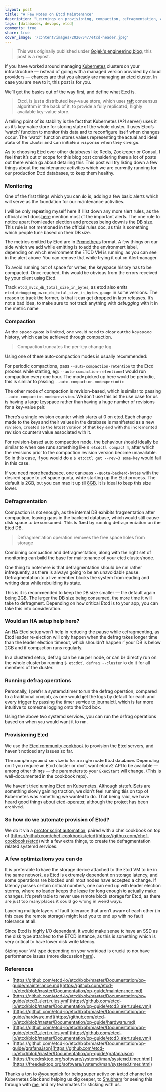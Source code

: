 ```yaml
---
layout: post
title: "A Few Notes on Etcd Maintenance"
description: "Learnings on provisioning, compaction, defragmentation, and more"
tags: [databases, devops, etcd]
comments: true
share: true
cover_image: '/content/images/2020/04//etcd-header.jpeg'
---
```


> This was originally published under [Gojek's engineering blog](https://blog.gojekengineering.com/a-few-notes-on-etcd-maintenance-c06440011cbe), this post is a repost. 

If you have worked around managing [Kubernetes](https://kubernetes.io/) clusters on your infrastructure — instead of going with a managed version provided by cloud providers — chances are that you already are managing an [etcd](https://etcd.io/) cluster. In case you are new to it, this post is for you.

We’ll get the basics out of the way first, and define what Etcd is.

> Etcd, is just a distributed key-value store, which uses [raft](https://raft.github.io/) consensus algorithm in the back of it, to provide a fully replicated, highly available key-value store.

A telling point of its stability is the fact that Kubernetes (API server) uses it as it’s key-value store for storing state of the whole cluster. It uses Etcd’s ‘watch’ function to monitor this data and to reconfigure itself when changes occur. The ‘watch’ function stores values representing the actual and ideal state of the cluster and can initiate a response when they diverge.

As to choosing Etcd over other databases like Redis, Zookeeper or Consul, I feel that it’s out of scope for this blog post considering there a lot of posts out there which go about detailing this. This post will try listing down a few things about the maintenance activities which we are currently running for our production Etcd databases, to keep them healthy.

### Monitoring

One of the first things which you can do is, adding a few basic alerts which will serve as the foundation for our maintenance activities.

<script src="https://gist.github.com/tasdikrahman/26ac5d37a86a9360d4c361226308017b.js"></script>

I will be only repeating myself here if I list down any more alert rules, as the official alert docs [here](https://github.com/etcd-io/etcd/blob/master/Documentation/op-guide/etcd3_alert.rules.yml) mention most of the important alerts. The one rule to notice apart from leader election and process being down is the DB size. This rule is not mentioned in the official rules doc, as this is something which people tune based on their DB size.

The metrics emitted by Etcd are in [Prometheus](https://prometheus.io/) format. A few things on our side which we add while emitting is to add the environment label, depending on which environment the ETCD VM is running, as you can see in the alert above. You can remove that while trying it out on Alertmanager.

To avoid running out of space for writes, the keyspace history has to be compacted. Once reached, this would be obvious from the errors received by your client using Etcd.

Track `etcd_mvcc_db_total_size_in_bytes`, as etcd also emits `etcd_debugging_mvcc_db_total_size_in_bytes_gauge` in some versions. The reason to track the former, is that it can get dropped in later releases. It’s not a bad idea, to make sure to not track anything with *debugging* with it in the metric name


### Compaction

As the space quota is limited, one would need to clear out the keyspace history, which can be achieved through compaction.

> Compaction truncates the per-key change log.

Using one of these auto-compaction modes is usually recommended:

For periodic compactions, pass `--auto-compaction-retention` to the Etcd process while starting, eg: `--auto-compaction-retention=1` would run compaction every one hour. The mode picked up here would be periodic, this is similar to passing `--auto-compaction-mode=periodic`

The other mode of compaction is revision-based, which is similar to passing `--auto-compaction-mode=revision`. We don’t use this as the use case for us is having a large keyspace rather than having a huge number of revisions for a key-value pair.

There’s a single revision counter which starts at 0 on etcd. Each change made to the keys and their values in the database is manifested as a new revision, created as the latest version of that key and with the incremented revision counter’s value associated with it.

For revision-based auto compaction mode, the behaviour should ideally be similar to when one runs something like `$ etcdctl compact 4`, after which the revisions prior to the compaction revision version become unavailable. So in this case, if you would do a `$ etcdctl get --rev=3 some-key` would fail in this case.

If you need more headspace, one can pass `--quota-backend-bytes` with the desired space to set space quota, while starting up the Etcd process. The default is 2GB, but you can max it up till [8GB](https://www.ibm.com/support/knowledgecenter/SSBS6K_3.2.0/manage_cluster/manage_etcd_clusters.html). It is ideal to keep this size lower.


### Defragmentation

Compaction is not enough, as the internal DB exhibits fragmentation after compaction, leaving gaps in the backend database, which would still cause disk space to be consumed. This is fixed by running defragmentation on the Etcd DB.

> Defragmentation operation removes the free space holes from storage

Combining compaction and defragmentation, along with the right set of monitoring can build the base for maintenance of your etcd cluster/node.

One thing to note here is that defragmentation should be run rather infrequently, as there is always going to be an unavoidable pause. Defragmentation to a live member blocks the system from reading and writing data while rebuilding its state.

This is it is recommended to keep the DB size smaller — the default again being 2GB. The larger the DB size being consumed, the more time it will take to defragment. Depending on how critical Etcd is to your app, you can take this into consideration.

### Would an HA setup help here?

An [HA](https://en.wikipedia.org/wiki/High_availability) Etcd setup won’t help in reducing the pause while defragmenting, as Etcd leader re-election will only happen when the defrag takes longer time than the leader election timeout, which shouldn’t happen if your DB is below 2GB and if compaction runs regularly.

In a clustered setup, defrag can be run per node, or can be directly run on the whole cluster by running `$ etcdctl defrag --cluster` to do it for all members of the cluster.

### Running defrag operations

Personally, I prefer a systemd.timer to run the defrag operation, compared to a traditional cronjob, as one would get the logs by default for each and every trigger by passing the timer service to journalctl, which is far more intuitive to someone logging onto the Etcd box.

<script src="https://gist.github.com/tasdikrahman/d064d35d734d802e80a20e5138c839b9.js"></script>

<script src="https://gist.github.com/tasdikrahman/b450236232c048dd9aa0d1f173d7db18.js"></script>

Using the above two systemd services, you can run the defrag operations based on when you would want it to run.

<script src="https://gist.github.com/tasdikrahman/d2236b54c4d17f1df37cdfbdebc042a2.js"></script>

### Provisioning Etcd

We use the [Etcd community cookbook](https://github.com/chef-cookbooks/etcd/) to provision the Etcd servers, and haven’t noticed any issues so far.

<script src="https://gist.github.com/tasdikrahman/6eccff66192b81e6f264391caa7bdb9f.js"></script>

The sample systemd service is for a single node Etcd database. Depending on if you require an Etcd cluster or don’t want etcdv2 API to be available — among other things — the parameters to your `ExecStart` will change. (This is well-documented in the cookbook repo).

We haven’t tried running Etcd on Kubernetes. Although statefulSets are something slowly gaining traction, we didn’t feel running this on top of Kubernetes was something we wanted to do. That being said, we have heard good things about [etcd-operator](https://github.com/coreos/etcd-operator), although the project has been archived.

### So how do we automate provision of Etcd?

We do it via a [proctor script automation](https://github.com/gojek/proctor), paired with a chef cookbook on top of [https://github.com/chef-cookbooks/etcd](https://github.com/chef-cookbooks/etcd) with a few extra things, to create the defragmentation related systemd services.

### A few optimizations you can do

It is preferable to have the storage device attached to the Etcd VM to be in the same network, as Etcd is extremely dependent on storage latency, and some operations are blocked until most nodes have accepted a change. If latency passes certain critical numbers, one can end up with leader election storms, where no leader keeps the lease for long enough to actually make changes. It’s preferable to never use remote block storage for Etcd, as there are just too many places it could go wrong in weird ways.

Layering multiple layers of fault tolerance that aren’t aware of each other (in this case the remote storage) might lead you to end up with no fault tolerance at all.

Since Etcd is highly I/O dependant, it would make sense to have an SSD as the disk type attached to the ETCD instance, as this is something which is very critical to have lower disk write latency.

Sizing your VM type depending on your workload is crucial to not have performance issues (more discussion [here](https://github.com/etcd-io/etcd/blob/master/Documentation/op-guide/hardware.md)).


### References

- [https://github.com/etcd-io/etcd/blob/master/Documentation/op-guide/maintenance.md](https://github.com/etcd-io/etcd/blob/master/Documentation/op-guide/maintenance.md)
- [https://github.com/etcd-io/etcd/blob/master/Documentation/op-guide/etcd3_alert.rules.yml](https://github.com/etcd-io/etcd/blob/master/Documentation/op-guide/etcd3_alert.rules.yml)
- [https://github.com/etcd-io/etcd/blob/master/Documentation/op-guide/hardware.md](https://github.com/etcd-io/etcd/blob/master/Documentation/op-guide/hardware.md)
- [https://github.com/etcd-io/etcd/blob/master/Documentation/op-guide/etcd3_alert.rules.yml](https://github.com/etcd-io/etcd/blob/master/Documentation/op-guide/etcd3_alert.rules.yml)
- [https://github.com/etcd-io/etcd/blob/master/Documentation/op-guide/grafana.json](https://github.com/etcd-io/etcd/blob/master/Documentation/op-guide/grafana.json)
- [https://freedesktop.org/software/systemd/man/systemd.timer.html](https://freedesktop.org/software/systemd/man/systemd.timer.html)

Thanks a ton to [@youngnick](https://twitter.com/youngnick) for being super active on #etcd channel on Kubernetes Slack and helping us dig deeper, to [Shubham](https://twitter.com/Shubham5830) for seeing this through with [me](https://twitter.com/@tasdikrahman), and my teammates for sticking with us.
